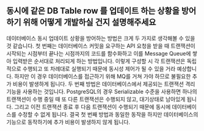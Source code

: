 ## 동시에 같은 DB Table row 를 업데이트 하는 상황을 방어하기 위해 어떻게 개발하실 건지 설명해주세요
데이터베이스 동시 업데이트 상황을 방어하는 방법은 크게 두 가지로 생각해볼 수 있을 것 같습니다.
첫 번째는 데이터베이스 커밋을 요구하는 API 요청을 받을 때 트랜잭션이 시작되는 시점부터 끝나는 시점까지의 코드를 함수화하고 이를 Message Queue에 쌓아 입력받은 순서대로 처리되게 하는 방법입니다. 이렇게 구성할 시 각 트랜잭션은 독립적으로 수행되고 또 차례대로 실행되기 때문에 동시성 제어가 될 수 있을 거라 예상합니다. 하지만 이 경우 데이터베이스를 접근하기 위해 MQ를 거쳐 가야 하므로 불필요한 추가 비용이 발생하게 됩니다.
두 번째 방법은 데이터베이스에서 제공되는 트랜잭션 격리 기능을 사용하는 것입니다. PostgreSQL의 경우 Serializable 수준을 사용하면 하나의 트랜잭션이 수행 중일 때 또 다른 트랜잭션은 수행되지 않고, 대기상태로 남아있게 됩니다. 그리고 이전 트랜잭션 종료 후 다음 트랜잭션이 수행되기 때문에 동시에 데이터베이스를 수정할 수 없게 됩니다. 결국 첫 번째 방법과 동일한 동작을 하지만 데이터베이스의 기능으로 동작하기에 추가 비용이 발생하지 않게 됩니다.
